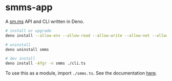 # smms-app

A [sm.ms](https://smms.app) API and CLI written in Deno.

```sh
# install or upgrade
deno install --allow-env --allow-read --allow-write --allow-net --allow-run -fgr -n smms https://denopkg.com/yieldray/smms-app/cli.ts

# uninstall
deno uninstall smms

# dev install
deno install -Afgr -n smms ./cli.ts
```

To use this as a module, import `./smms.ts`. See the documentation
[here](https://doc.deno.land/https://denopkg.com/yieldray/smms-app@master/smms.ts).
